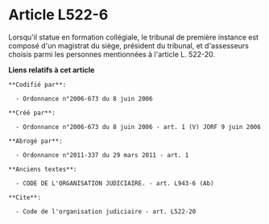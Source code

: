 # Article L522-6

Lorsqu'il statue en formation collégiale, le tribunal de première instance est composé d'un magistrat du siège, président du
tribunal, et d'assesseurs choisis parmi les personnes mentionnées à l'article L. 522-20.

**Liens relatifs à cet article**

	**Codifié par**:

	  - Ordonnance n°2006-673 du 8 juin 2006

	**Créé par**:

	  - Ordonnance n°2006-673 du 8 juin 2006 - art. 1 (V) JORF 9 juin 2006

	**Abrogé par**:

	  - Ordonnance n°2011-337 du 29 mars 2011 - art. 1

	**Anciens textes**:

	  - CODE DE L'ORGANISATION JUDICIAIRE. - art. L943-6 (Ab)

	**Cite**:

	  - Code de l'organisation judiciaire - art. L522-20
